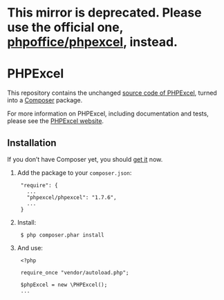 # This mirror is deprecated. Please use the official one, [phpoffice/phpexcel](https://github.com/PHPOffice/PHPExcel), instead.

# PHPExcel

This repository contains the unchanged [source code of PHPExcel](http://phpexcel.codeplex.com), 
turned into a [Composer](http://getcomposer.org) package. 

For more information on PHPExcel, including documentation and tests, please see the [PHPExcel website](http://phpexcel.codeplex.com).

## Installation 

If you don’t have Composer yet, you should [get it](http://getcomposer.org) now.

1. Add the package to your `composer.json`:

        "require": {
          ...
          "phpexcel/phpexcel": "1.7.6",
          ...
        }

2. Install:

        $ php composer.phar install

3. And use:

		<?php 
		
		require_once "vendor/autoload.php";
		
		$phpExcel = new \PHPExcel();
		...
	
